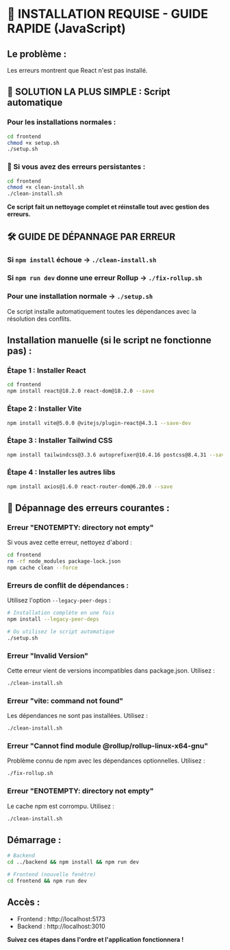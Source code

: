 # 🚨 INSTALLATION REQUISE - GUIDE RAPIDE (JavaScript)

## Le problème :
Les erreurs montrent que React n'est pas installé.

## 🚀 SOLUTION LA PLUS SIMPLE : Script automatique

### Pour les installations normales :
```bash
cd frontend
chmod +x setup.sh
./setup.sh
```

### 🔧 Si vous avez des erreurs persistantes :
```bash
cd frontend
chmod +x clean-install.sh
./clean-install.sh
```

**Ce script fait un nettoyage complet et réinstalle tout avec gestion des erreurs.**

## 🛠️ GUIDE DE DÉPANNAGE PAR ERREUR

### Si `npm install` échoue → `./clean-install.sh`
### Si `npm run dev` donne une erreur Rollup → `./fix-rollup.sh`
### Pour une installation normale → `./setup.sh`

Ce script installe automatiquement toutes les dépendances avec la résolution des conflits.

## Installation manuelle (si le script ne fonctionne pas) :

### Étape 1 : Installer React
```bash
cd frontend
npm install react@18.2.0 react-dom@18.2.0 --save
```

### Étape 2 : Installer Vite
```bash
npm install vite@5.0.0 @vitejs/plugin-react@4.3.1 --save-dev
```

### Étape 3 : Installer Tailwind CSS
```bash
npm install tailwindcss@3.3.6 autoprefixer@10.4.16 postcss@8.4.31 --save-dev
```

### Étape 4 : Installer les autres libs
```bash
npm install axios@1.6.0 react-router-dom@6.20.0 --save
```

## 🔧 Dépannage des erreurs courantes :

### Erreur "ENOTEMPTY: directory not empty"
Si vous avez cette erreur, nettoyez d'abord :
```bash
cd frontend
rm -rf node_modules package-lock.json
npm cache clean --force
```

### Erreurs de conflit de dépendances :
Utilisez l'option `--legacy-peer-deps` :
```bash
# Installation complète en une fois
npm install --legacy-peer-deps

# Ou utilisez le script automatique
./setup.sh
```

### Erreur "Invalid Version"
Cette erreur vient de versions incompatibles dans package.json. Utilisez :
```bash
./clean-install.sh
```

### Erreur "vite: command not found"
Les dépendances ne sont pas installées. Utilisez :
```bash
./clean-install.sh
```

### Erreur "Cannot find module @rollup/rollup-linux-x64-gnu"
Problème connu de npm avec les dépendances optionnelles. Utilisez :
```bash
./fix-rollup.sh
```

### Erreur "ENOTEMPTY: directory not empty"
Le cache npm est corrompu. Utilisez :
```bash
./clean-install.sh
```

## Démarrage :
```bash
# Backend
cd ../backend && npm install && npm run dev

# Frontend (nouvelle fenêtre)
cd frontend && npm run dev
```

## Accès :
- Frontend : http://localhost:5173
- Backend : http://localhost:3010

**Suivez ces étapes dans l'ordre et l'application fonctionnera !**
